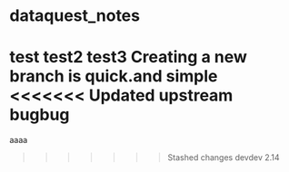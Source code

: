 # dataquest_notes
test
test2
test3
Creating a new branch is quick.and simple
<<<<<<< Updated upstream
bugbug
=======
aaaa
>>>>>>> Stashed changes
devdev
2.14
